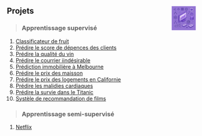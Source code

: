 ## **Projets**<a href="../"><img src="../assets/atomicML.png" alt="Machine Learning" align="right" height="64px"></a></h1>

</div>

> ### **Apprentissage supervisé**
1. [Classificateur de fruit](fruitClassifier)
2. [Prédire le score de dépences des clients](spendingScore)
3. [Prédire la qualité du vin](wineQuality)
4. [Prédire le courrier iindésirable](spam)
5. [Prédiction immobilière à Melbourne](melbourne)
6. [Prédire le prix des maisson](house)
7. [Prédire le prix des logements en Californie](californianHousing)
8. [Prédire les malidies cardiaques](heartDisease)
9. [Prédire la survie dans le Titanic](titanic)
10. [Systèle de recommandation de films](movies)
<!-- 11. [Prédire le diabète](diabtes) -->
<!--<kbd>_Soon_</kbd>-->
> ### **Apprentissage semi-supervisé**
1. [Netflix](projects/netflix)  
<!-- 2. []() -->
<!-- > ### **Apprentissage non supervisé** -->